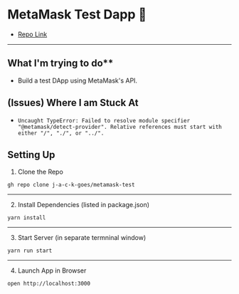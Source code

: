 # MetaMask Test Dapp 🦊
* [Repo Link](https://github.com/j-a-c-k-goes/metamask-test)

- - -

## What I'm trying to do**
* Build a test DApp using MetaMask's API.

## (Issues) Where I am Stuck At
* `Uncaught TypeError: Failed to resolve module specifier "@metamask/detect-provider". Relative references must start with either "/", "./", or "../".`

## Setting Up
1. Clone the Repo

`gh repo clone j-a-c-k-goes/metamask-test`
- - -
2. Install Dependencies (listed in package.json)

`yarn install`
- - -
3. Start Server (in separate termninal window)

`yarn run start`
- - -
4. Launch App in Browser

`open http://localhost:3000`
